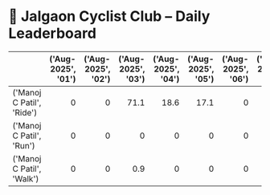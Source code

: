 # 🚴 Jalgaon Cyclist Club – Daily Leaderboard

|                           |   ('Aug-2025', '01') |   ('Aug-2025', '02') |   ('Aug-2025', '03') |   ('Aug-2025', '04') |   ('Aug-2025', '05') |   ('Aug-2025', '06') |   ('Aug-2025', '07') |   ('Aug-2025', '08') |   ('Aug-2025', '09') |   ('Aug-2025', '10') |   ('Aug-2025', '11') |   ('Aug-2025', '12') |   ('Aug-2025', '13') |   ('Aug-2025', '14') |   ('Aug-2025', '15') |   ('Aug-2025', '16') |   ('Aug-2025', '17') |   ('Aug-2025', '18') |   ('Aug-2025', '19') |   ('Aug-2025', '20') |   ('Aug-2025', '21') |   ('Aug-2025', '22') |   ('Aug-2025', '23') |   ('Aug-2025', '24') |   ('Aug-2025', '25') |   ('Aug-2025', '26') |   ('Aug-2025', '27') |   ('Aug-2025', '28') |   ('Aug-2025', '29') |   ('Aug-2025', '30') |   ('Aug-2025', '31') |   ('Sep-2025', '01') |   ('Sep-2025', '02') |   ('Sep-2025', '03') |   ('Sep-2025', '04') |   ('Sep-2025', '05') |   ('Sep-2025', '06') |   ('Sep-2025', '07') |   ('Sep-2025', '08') |   ('Sep-2025', '09') |   ('Sep-2025', '10') |   ('Sep-2025', '11') |   ('Sep-2025', '12') |   ('Sep-2025', '13') |   ('Summary', 'Total') |   ('Summary', 'Active_Days') |
|:--------------------------|---------------------:|---------------------:|---------------------:|---------------------:|---------------------:|---------------------:|---------------------:|---------------------:|---------------------:|---------------------:|---------------------:|---------------------:|---------------------:|---------------------:|---------------------:|---------------------:|---------------------:|---------------------:|---------------------:|---------------------:|---------------------:|---------------------:|---------------------:|---------------------:|---------------------:|---------------------:|---------------------:|---------------------:|---------------------:|---------------------:|---------------------:|---------------------:|---------------------:|---------------------:|---------------------:|---------------------:|---------------------:|---------------------:|---------------------:|---------------------:|---------------------:|---------------------:|---------------------:|---------------------:|-----------------------:|-----------------------------:|
| ('Manoj C Patil', 'Ride') |                    0 |                    0 |                 71.1 |                 18.6 |                 17.1 |                    0 |                    0 |                 35.5 |                 30.7 |                 49.9 |                    0 |                    0 |                 47.1 |                 50.4 |                 25.1 |                  0   |                  0   |                 26.2 |                 61.4 |                 17.6 |                 58.3 |                 16.5 |                 50.6 |                 35.4 |                 15.2 |                    0 |                 75.3 |                    0 |                    0 |                 50.7 |                 50.5 |                    0 |                 15.3 |                    0 |                 15.2 |                 85.9 |                    0 |                    0 |                 16.4 |                    0 |                    0 |                    0 |                 15.7 |                    0 |                  951.8 |                           25 |
| ('Manoj C Patil', 'Run')  |                    0 |                    0 |                  0   |                  0   |                  0   |                    0 |                    0 |                  0   |                  0   |                  0   |                    0 |                    0 |                  0   |                  0   |                  0   |                  5.1 |                  0   |                  0   |                  0   |                  0   |                  0   |                  0   |                  0   |                  0   |                  0   |                    0 |                  0   |                    0 |                    0 |                  0   |                  0   |                    0 |                  0   |                    0 |                  0   |                  0   |                    0 |                    0 |                  0   |                    0 |                    0 |                    0 |                  0   |                    0 |                    5.1 |                            1 |
| ('Manoj C Patil', 'Walk') |                    0 |                    0 |                  0.9 |                  0   |                  0   |                    0 |                    0 |                  0   |                  0   |                  0   |                    0 |                    0 |                  1.5 |                  0   |                  1.3 |                  0.8 |                  8.5 |                  0   |                  0   |                  0   |                  0   |                  0   |                  0   |                  0   |                  0   |                    0 |                  0   |                    0 |                    0 |                  0   |                  0   |                    0 |                  0   |                    0 |                  0   |                  0   |                    0 |                    0 |                  0   |                    0 |                    0 |                    0 |                  0   |                    0 |                   13   |                            1 |